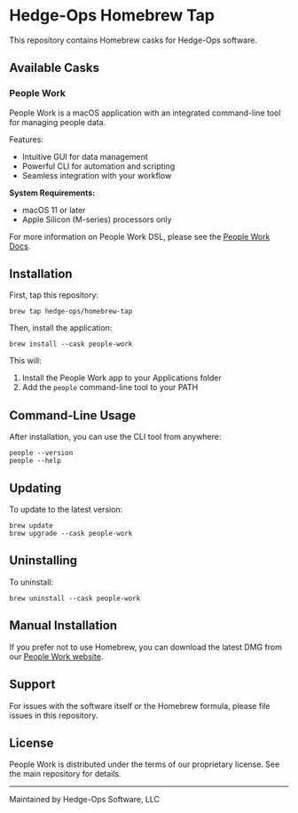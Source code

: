 # Hedge-Ops Homebrew Tap

This repository contains Homebrew casks for Hedge-Ops software.

## Available Casks

### People Work

People Work is a macOS application with an integrated command-line tool for managing people data.

Features:

- Intuitive GUI for data management
- Powerful CLI for automation and scripting
- Seamless integration with your workflow

**System Requirements:**

- macOS 11 or later
- Apple Silicon (M-series) processors only

For more information on People Work DSL, please see the [People Work Docs](https://docs.people-work.io/dsl/overview.html).

## Installation

First, tap this repository:

```cli
brew tap hedge-ops/homebrew-tap
```

Then, install the application:

```cli
brew install --cask people-work
```

This will:

1. Install the People Work app to your Applications folder
2. Add the `people` command-line tool to your PATH

## Command-Line Usage

After installation, you can use the CLI tool from anywhere:

```cli
people --version
people --help
```

## Updating

To update to the latest version:

```cli
brew update
brew upgrade --cask people-work
```

## Uninstalling

To uninstall:

```cli
brew uninstall --cask people-work
```

## Manual Installation

If you prefer not to use Homebrew, you can download the latest DMG from our [People Work website](https://people-work.io/download).

## Support

For issues with the software itself or the Homebrew formula, please file issues in this repository.

## License

People Work is distributed under the terms of our proprietary license. See the main repository for details.

---

Maintained by Hedge-Ops Software, LLC
